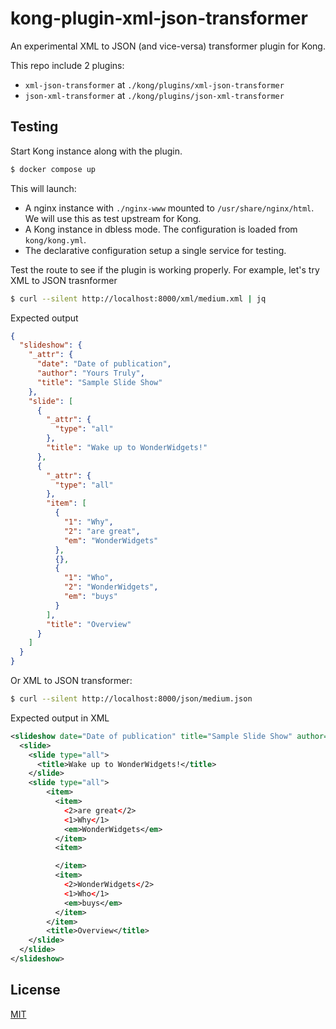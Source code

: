 # kong-plugin-xml-json-transformer

An experimental XML to JSON (and vice-versa) transformer plugin for Kong.

This repo include 2 plugins:

- `xml-json-transformer` at `./kong/plugins/xml-json-transformer`
- `json-xml-transformer` at `./kong/plugins/json-xml-transformer`

## Testing

Start Kong instance along with the plugin.

```sh
$ docker compose up
```

This will launch:

- A nginx instance with `./nginx-www` mounted to `/usr/share/nginx/html`. We will use this as test upstream for Kong.
- A Kong instance in dbless mode. The configuration is loaded from `kong/kong.yml`.
- The declarative configuration setup a single service for testing.

Test the route to see if the plugin is working properly. For example, let's try XML to JSON trasnformer

```sh
$ curl --silent http://localhost:8000/xml/medium.xml | jq
```

Expected output

```json
{
  "slideshow": {
    "_attr": {
      "date": "Date of publication",
      "author": "Yours Truly",
      "title": "Sample Slide Show"
    },
    "slide": [
      {
        "_attr": {
          "type": "all"
        },
        "title": "Wake up to WonderWidgets!"
      },
      {
        "_attr": {
          "type": "all"
        },
        "item": [
          {
            "1": "Why",
            "2": "are great",
            "em": "WonderWidgets"
          },
          {},
          {
            "1": "Who",
            "2": "WonderWidgets",
            "em": "buys"
          }
        ],
        "title": "Overview"
      }
    ]
  }
}
```

Or XML to JSON transformer:

```sh
$ curl --silent http://localhost:8000/json/medium.json
```

Expected output in XML

```xml
<slideshow date="Date of publication" title="Sample Slide Show" author="Yours Truly">
  <slide>
    <slide type="all">
      <title>Wake up to WonderWidgets!</title>
    </slide>
    <slide type="all">
        <item>
          <item>
            <2>are great</2>
            <1>Why</1>
            <em>WonderWidgets</em>
          </item>
          <item>

          </item>
          <item>
            <2>WonderWidgets</2>
            <1>Who</1>
            <em>buys</em>
          </item>
        </item>
        <title>Overview</title>
    </slide>
  </slide>
</slideshow>
```

## License

[MIT](./LICENSE)
